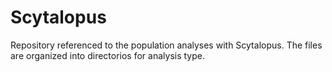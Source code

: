 # Scytalopus
Repository referenced to the population analyses with Scytalopus.
The files are organized into directorios for analysis type. 
